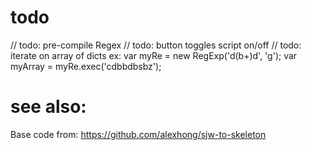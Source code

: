 # todo

// todo: pre-compile Regex
// todo: button toggles script on/off
// todo: iterate on array of dicts
ex:
    var myRe = new RegExp('d(b+)d', 'g');
    var myArray = myRe.exec('cdbbdbsbz');

# see also:

Base code from: https://github.com/alexhong/sjw-to-skeleton